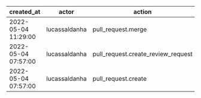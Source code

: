 |          created_at | actor         | action                             | user          | repo                      |
| ------------------- | ------------- | ---------------------------------- | ------------- | ------------------------- |
| 2022-05-04 11:29:00 | lucassaldanha | pull_request.merge                 | lucassaldanha | hyperledger/homebrew-besu |
| 2022-05-04 07:57:00 | lucassaldanha | pull_request.create_review_request | lucassaldanha | hyperledger/homebrew-besu |
| 2022-05-04 07:57:00 | lucassaldanha | pull_request.create                | lucassaldanha | hyperledger/homebrew-besu |
